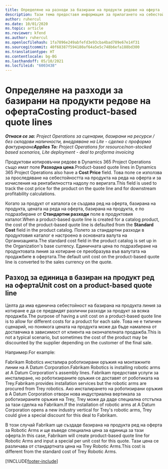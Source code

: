 ```yaml
---
title: Определяне на разходи за базирани на продукти редове на оферта
description: Тази тема предоставя информация за прилагането на себестойност към базиран на проект ред на оферта.
author: ruhercul
ms.date: 10/01/2020
ms.topic: article
ms.reviewer: kfend
ms.author: ruhercul
ms.openlocfilehash: 1fa7896e249abfefd3e93cba4bad789e67e14f31
ms.sourcegitcommit: 40f68387f594180af64a5e5c748b6efa188bd300
ms.translationtype: HT
ms.contentlocale: bg-BG
ms.lasthandoff: 05/10/2021
ms.locfileid: "6003438"
---
```

# <a name="costing-product-based-quote-lines"></a><span data-ttu-id="816f9-103">Определяне на разходи за базирани на продукти редове на оферта</span><span class="sxs-lookup"><span data-stu-id="816f9-103">Costing product-based quote lines</span></span>

<span data-ttu-id="816f9-104">_**Отнася се за:** Project Operations за сценарии, базирани на ресурси / без складови наличности, внедряване на Lite - сделка с проформа фактуриране_</span><span class="sxs-lookup"><span data-stu-id="816f9-104">_**Applies To:** Project Operations for resource/non-stocked based scenarios, Lite deployment - deal to proforma invoicing_</span></span>


<span data-ttu-id="816f9-105">Продуктови котировъчни редове в Dynamics 365 Project Operations също имат поле **Разходна цена**.</span><span class="sxs-lookup"><span data-stu-id="816f9-105">Product-based quote lines in Dynamics 365 Project Operations also have a **Cost Price** field.</span></span> <span data-ttu-id="816f9-106">Това поле се използва за проследяване на себестойността на продукта на реда на оферта и за изчисления на рентабилността надолу по веригата.</span><span class="sxs-lookup"><span data-stu-id="816f9-106">This field is used to track the cost price for the product on the quote line and for downstream profitability calculations.</span></span>

<span data-ttu-id="816f9-107">Когато за продукт от каталога се създава ред на оферта, базирана на продукта, цената на реда на оферта, базирана на продукта, е по подразбиране от **Стандартни разходи** поле в продуктовия каталог.</span><span class="sxs-lookup"><span data-stu-id="816f9-107">When a product-based quote line is created for a catalog product, the cost of the product-based quote line is defaulted from the **Standard Cost** field in the product catalog.</span></span> <span data-ttu-id="816f9-108">Полето за стандартни разходи в продуктовия каталог е настроено в основната валута на Организацията.</span><span class="sxs-lookup"><span data-stu-id="816f9-108">The standard cost field in the product catalog is set up in the Organization's base currency.</span></span> <span data-ttu-id="816f9-109">Единичната цена по подразбиране на продуктовата линия за котиране се преобразува във валутата на продажбите в офертата.</span><span class="sxs-lookup"><span data-stu-id="816f9-109">The default unit cost on the product-based quote line is converted to the sales currency on the quote.</span></span>

## <a name="unit-cost-on-a-product-based-quote-line"></a><span data-ttu-id="816f9-110">Разход за единица в базиран на продукт ред на оферта</span><span class="sxs-lookup"><span data-stu-id="816f9-110">Unit cost on a product-based quote line</span></span>

<span data-ttu-id="816f9-111">Целта да има единична себестойност на базирана на продукта линия за котиране е да се предвидят различни разходи за продукт за всяка продажба.</span><span class="sxs-lookup"><span data-stu-id="816f9-111">The purpose of having a unit cost on a product-based quote line is to allow for different costs for a product for each sale.</span></span> <span data-ttu-id="816f9-112">Това не е типичен сценарий, но понякога цената на продукта може да бъде намалена от доставчика в зависимост от клиента на окончателната продажба.</span><span class="sxs-lookup"><span data-stu-id="816f9-112">This is not a typical scenario, but sometimes the cost of the product may be discounted by the supplier depending on the customer of the final sale.</span></span>

<span data-ttu-id="816f9-113">Например:</span><span class="sxs-lookup"><span data-stu-id="816f9-113">For example:</span></span>

<span data-ttu-id="816f9-114">Fabrikam Robotics инсталира роботизирани оръжия на монтажните линии на A Datum Corporation.</span><span class="sxs-lookup"><span data-stu-id="816f9-114">Fabrikam Robotics is installing robotic arms at A Datum Corporation's assembly lines.</span></span> <span data-ttu-id="816f9-115">Fabrikam предоставя услуги за инсталиране, но роботизираните оръжия се доставят от роботиката на Trey.</span><span class="sxs-lookup"><span data-stu-id="816f9-115">Fabrikam provides installation services but the robotic arms are procured from Trey robotics.</span></span> <span data-ttu-id="816f9-116">Ако инсталирането на роботизирани оръжия в A Datum Corporation отвори нова индустриална вертикала за роботизираните оръжия на Trey, Trey може да даде специална отстъпка за тази сделка на Fabrikam.</span><span class="sxs-lookup"><span data-stu-id="816f9-116">If the installation of robotic arms at A Datum Corporation opens a new industry vertical for Trey's robotic arms, Trey could give a special discount for this deal to Fabrikam.</span></span>

<span data-ttu-id="816f9-117">В този случай Fabrikam ще създаде базирана на продукта ред на оферта за Robotic Arms и ще въведе специална цена за единица за тази оферта.</span><span class="sxs-lookup"><span data-stu-id="816f9-117">In this case, Fabrikam will create product-based quote line for Robotic Arms and input a special per unit cost for this quote.</span></span> <span data-ttu-id="816f9-118">Тази цена се различава от стандартната цена на Trey Robotic Arms.</span><span class="sxs-lookup"><span data-stu-id="816f9-118">This cost is different from the standard cost of Trey Robotic Arms.</span></span>


[!INCLUDE[footer-include](../../includes/footer-banner.md)]